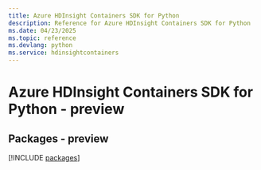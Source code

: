```yaml
---
title: Azure HDInsight Containers SDK for Python
description: Reference for Azure HDInsight Containers SDK for Python
ms.date: 04/23/2025
ms.topic: reference
ms.devlang: python
ms.service: hdinsightcontainers
---
```

# Azure HDInsight Containers SDK for Python - preview
## Packages - preview
[!INCLUDE [packages](hdinsight-containers-index.md)]